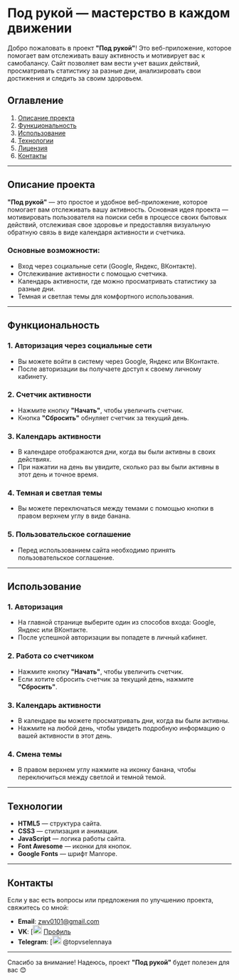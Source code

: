 # Под рукой — мастерство в каждом движении

Добро пожаловать в проект **"Под рукой"**! Это веб-приложение, которое помогает вам отслеживать вашу активность и мотивирует вас к самобалансу. Сайт позволяет вам вести учет ваших действий, просматривать статистику за разные дни, анализировать свои достижения и следить за своим здоровьем.

## Оглавление

1. [Описание проекта](#описание-проекта)
2. [Функциональность](#функциональность)
3. [Использование](#использование)
4. [Технологии](#технологии)
5. [Лицензия](#лицензия)
6. [Контакты](#контакты)

---

## Описание проекта

**"Под рукой"** — это простое и удобное веб-приложение, которое помогает вам отслеживать вашу активность. Основная идея проекта — мотивировать пользователя на поиски себя в процессе своих бытовых действий, отслеживая свое здоровье и предоставляя визуальную обратную связь в виде календаря активности и счетчика.

### Основные возможности:
- Вход через социальные сети (Google, Яндекс, ВКонтакте).
- Отслеживание активности с помощью счетчика.
- Календарь активности, где можно просматривать статистику за разные дни.
- Темная и светлая темы для комфортного использования.

---

## Функциональность

### 1. **Авторизация через социальные сети**
   - Вы можете войти в систему через Google, Яндекс или ВКонтакте.
   - После авторизации вы получаете доступ к своему личному кабинету.

### 2. **Счетчик активности**
   - Нажмите кнопку **"Начать"**, чтобы увеличить счетчик.
   - Кнопка **"Сбросить"** обнуляет счетчик за текущий день.

### 3. **Календарь активности**
   - В календаре отображаются дни, когда вы были активны в своих действиях.
   - При нажатии на день вы увидите, сколько раз вы были активны в этот день и точное время.

### 4. **Темная и светлая темы**
   - Вы можете переключаться между темами с помощью кнопки в правом верхнем углу в виде банана.

### 5. **Пользовательское соглашение**
   - Перед использованием сайта необходимо принять пользовательское соглашение.

---

## Использование

### 1. **Авторизация**
   - На главной странице выберите один из способов входа: Google, Яндекс или ВКонтакте.
   - После успешной авторизации вы попадете в личный кабинет.

### 2. **Работа со счетчиком**
   - Нажмите кнопку **"Начать"**, чтобы увеличить счетчик.
   - Если хотите сбросить счетчик за текущий день, нажмите **"Сбросить"**.

### 3. **Календарь активности**
   - В календаре вы можете просматривать дни, когда вы были активны.
   - Нажмите на любой день, чтобы увидеть подробную информацию о вашей активности в этот день.

### 4. **Смена темы**
   - В правом верхнем углу нажмите на иконку банана, чтобы переключиться между светлой и темной темой.

---

## Технологии

- **HTML5** — структура сайта.
- **CSS3** — стилизация и анимации.
- **JavaScript** — логика работы сайта.
- **Font Awesome** — иконки для кнопок.
- **Google Fonts** — шрифт Manrope.

---

## Контакты

Если у вас есть вопросы или предложения по улучшению проекта, свяжитесь со мной:

- **Email**: zwv0101@gmail.com
- **VK**: [<img src="https://upload.wikimedia.org/wikipedia/commons/2/21/VK.com-logo.svg" alt="VK" width="20"> [Профиль](https://vk.com/bordzhia)
- **Telegram**: [<img src="https://upload.wikimedia.org/wikipedia/commons/8/82/Telegram_logo.svg" alt="Telegram" width="20"> @topvselennaya

---

Спасибо за внимание! Надеюсь, проект **"Под рукой"** будет полезен для вас 😊
